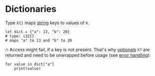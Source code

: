 # Dictionaries

Type `X{}` maps [string](strings.md) keys to values of `X`.

```kaba
let dict = {"a": 13, "b": 20}
# type: i32{}
# maps "a" to 13 and "b" to 20
```

🔥 Access might fail, if a key is not present. That's why [optionals](optionals.md) `X?` are returned and need to be unwrapped before usage (see [error handling](error.md)):
```kaba
for value in dict["a"]
    print(value)
```


